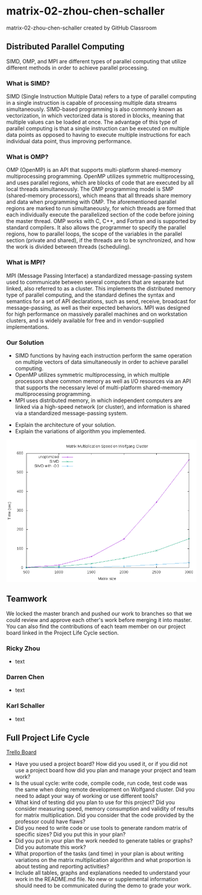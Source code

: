 # matrix-02-zhou-chen-schaller
matrix-02-zhou-chen-schaller created by GitHub Classroom

## Distributed Parallel Computing

SIMD, OMP, and MPI are different types of parallel computing that utilize different methods in order to achieve parallel processing.

### What is SIMD?

SIMD (Single Instruction Multiple Data) refers to a type of parallel computing in a single instruction is capable of processing multiple data streams simultaneously. SIMD-based programming is also commonly known as vectorization, in which vectorized data is stored in blocks, meaning that multiple values can be loaded at once. The advantage of this type of parallel computing is that a single instruction can be executed on multiple data points as opposed to having to execute multiple instructions for each individual data point, thus improving performance.

### What is OMP?

OMP (OpenMP) is an API that supports multi-platform shared-memory multiprocessing programming. OpenMP utilizes symmetric multiprocessing, and uses parallel regions, which are blocks of code that are executed by all local threads simultaneously. The OMP programming model is SMP (shared-memory processors), which means that all threads share memory and data when programming with OMP. The aforementioned parallel regions are marked to run simultaneously, for which threads are formed that each individually execute the parallelized section of the code before joining the master thread. OMP works with C, C++, and Fortran and is supported by standard compilers. It also allows the programmer to specify the parallel regions, how to parallel loops, the scope of the variables in the parallel section (private and shared), if the threads are to be synchronized, and how the work is divided between threads (scheduling).

### What is MPI?

MPI (Message Passing Interface) a standardized message-passing system used to communicate between several computers that are separate but linked, also referred to as a cluster. This implements the distributed memory type of parallel computing, and the standard defines the syntax and semantics for a set of API declarations, such as send, receive, broadcast for message-passing, as well as their expected behaviors. MPI was designed for high performance on massively parallel machines and on workstation clusters, and is widely available for free and in vendor-supplied implementations.

### Our Solution

- SIMD functions by having each instruction perform the same operation on multiple vectors of data simultaneously in order to achieve parallel computing.
- OpenMP utilizes symmetric multiprocessing, in which multiple processors share common memory as well as I/O resources via an API that supports the necessary level of multi-platform shared-memory multiprocessing programming.
- MPI uses distributed memory, in which independent computers are linked via a high-speed network (or cluster), and information is shared via a standardized message-passing system.
* Explain the architecture of your solution.
* Explain the variations of algorithm you implemented.

![Graph](graph.png)

## Teamwork

We locked the master branch and pushed our work to branches so that we could review and approve each other's work before merging it into master. You can also find the contributions of each team member on our project board linked in the Project Life Cycle section.

### Ricky Zhou
* text

### Darren Chen
* text

### Karl Schaller
* text

## Full Project Life Cycle
[Trello Board](https://trello.com/b/20iU4Cqc/02-zhou-chen-schaller)
* Have you used a project board? How did you used it, or if you did not use a project board how did you plan and manage your project and team work?
* Is the usual cycle: write code, compile code,  run code, test code was the same when doing remote development on Wolfgand cluster. Did you need to adapt your way of working or use different tools?
* What kind of testing did you plan to use for this project? Did you consider measuring speed, memory consumption and validity of results for matrix multiplication. Did you consider that the code provided by the professor could have flaws?
* Did you need to write code or use tools to generate random matrix of specific sizes? Did you put this in your plan? 
* Did you put in your plan the work needed to generate tables or graphs? Did you automate this work?  
* What proportion of the tasks (and time) in your plan is  about writing variations on the matrix multiplication algorithm and what proportion is about testing and reporting activities?
* Include all tables, graphs and explanations needed to understand your work in the README.md file. No new or supplemental information should need to be communicated during the demo to grade your work.  
